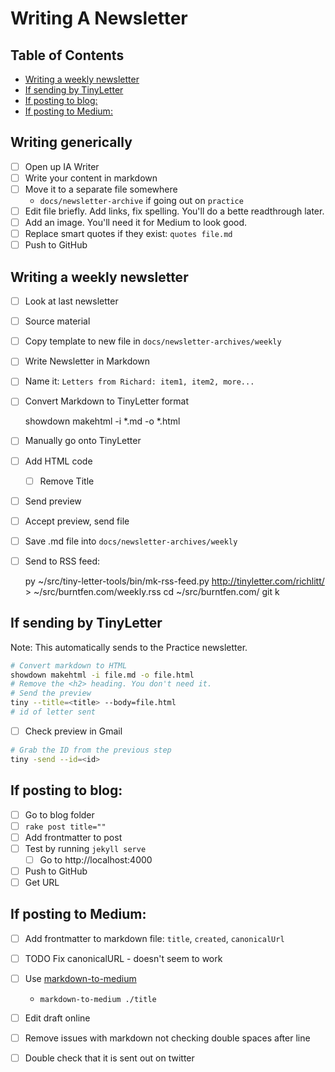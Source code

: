# Writing A Newsletter

## Table of Contents
- [Writing a weekly newsletter](#writing-a-weekly-newsletter)
- [If sending by TinyLetter](#if-sending-by-tinyletter)
- [If posting to blog:](#if-posting-to-blog)
- [If posting to Medium:](#if-posting-to-medium)

## Writing generically

- [ ] Open up IA Writer
- [ ] Write your content in markdown
- [ ] Move it to a separate file somewhere
  - `docs/newsletter-archive` if going out on `practice`
- [ ] Edit file briefly. Add links, fix spelling. You'll do a bette readthrough later.
- [ ] Add an image. You'll need it for Medium to look good.
- [ ] Replace smart quotes if they exist:
    `quotes file.md`
- [ ] Push to GitHub

## Writing a weekly newsletter

- [ ] Look at last newsletter
- [ ] Source material
- [ ] Copy template to new file in `docs/newsletter-archives/weekly`
- [ ] Write Newsletter in Markdown
- [ ] Name it: `Letters from Richard: item1, item2, more...`
- [ ] Convert Markdown to TinyLetter format

    showdown makehtml -i *.md -o *.html

- [ ] Manually go onto TinyLetter
- [ ] Add HTML code
  - [ ] Remove Title
- [ ] Send preview
- [ ] Accept preview, send file
- [ ] Save .md file into `docs/newsletter-archives/weekly`
- [ ] Send to RSS feed: 

    py ~/src/tiny-letter-tools/bin/mk-rss-feed.py http://tinyletter.com/richlitt/ > ~/src/burntfen.com/weekly.rss
    cd ~/src/burntfen.com/
    git k

## If sending by TinyLetter

Note: This automatically sends to the Practice newsletter.

```sh
# Convert markdown to HTML
showdown makehtml -i file.md -o file.html
# Remove the <h2> heading. You don't need it.
# Send the preview
tiny --title=<title> --body=file.html
# id of letter sent
```

- [ ] Check preview in Gmail

```sh
# Grab the ID from the previous step
tiny -send --id=<id>
```

## If posting to blog:
- [ ] Go to blog folder
- [ ] `rake post title=""`
- [ ] Add frontmatter to post
- [ ] Test by running `jekyll serve`
  - [ ] Go to http://localhost:4000
- [ ] Push to GitHub
- [ ] Get URL

## If posting to Medium:
- [ ] Add frontmatter to markdown file: `title`, `created`, `canonicalUrl`
- [ ] TODO Fix canonicalURL - doesn't seem to work
- [ ] Use [markdown-to-medium](https://github.com/yoshuawuyts/markdown-to-medium)
  - `markdown-to-medium ./title`
- [ ] Edit draft online
- [ ] Remove issues with markdown not checking double spaces after line

- [ ] Double check that it is sent out on twitter
